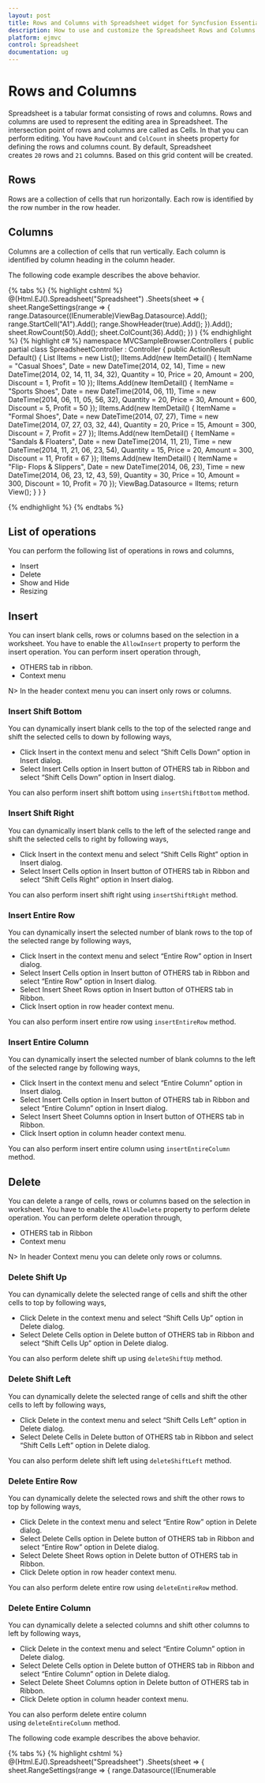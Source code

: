 ```yaml
---
layout: post
title: Rows and Columns with Spreadsheet widget for Syncfusion Essential ASP.NET MVC
description: How to use and customize the Spreadsheet Rows and Columns
platform: ejmvc
control: Spreadsheet
documentation: ug
--- 
```


# Rows and Columns
Spreadsheet is a tabular format consisting of rows and columns. Rows and columns are used to represent the editing area in Spreadsheet. The intersection point of rows and columns are called as Cells. In that you can perform editing. You have `RowCount` and `ColCount` in sheets property for defining the rows and columns count. By default, Spreadsheet creates `20` rows and `21` columns. Based on this grid content will be created.

## Rows 
Rows are a collection of cells that run horizontally. Each row is identified by the row number in the row header.

## Columns
Columns are a collection of cells that run vertically. Each column is identified by column heading in the column header.

The following code example describes the above behavior.

{% tabs %}
{% highlight cshtml %}
@(Html.EJ().Spreadsheet<ItemDetail>("Spreadsheet")
    .Sheets(sheet =>
    {
        sheet.RangeSettings(range =>
        {
            range.Datasource((IEnumerable<object>)ViewBag.Datasource).Add();
            range.StartCell("A1").Add();
            range.ShowHeader(true).Add();
        }).Add();
        sheet.RowCount(50).Add();
        sheet.ColCount(36).Add();
    })
)
{% endhighlight %}
{% highlight c# %}
namespace MVCSampleBrowser.Controllers
{
    public partial class SpreadsheetController : Controller
    {
        public ActionResult Default()
        {
            List<ItemDetail> lItems = new List<ItemDetail>();
            lItems.Add(new ItemDetail() { ItemName = "Casual Shoes", Date = new DateTime(2014, 02, 14), Time = new DateTime(2014, 02, 14, 11, 34, 32), Quantity = 10, Price = 20, Amount = 200, Discount = 1, Profit = 10 });
            lItems.Add(new ItemDetail() { ItemName = "Sports Shoes", Date = new DateTime(2014, 06, 11), Time = new DateTime(2014, 06, 11, 05, 56, 32), Quantity = 20, Price = 30, Amount = 600, Discount = 5, Profit = 50 });
            lItems.Add(new ItemDetail() { ItemName = "Formal Shoes", Date = new DateTime(2014, 07, 27), Time = new DateTime(2014, 07, 27, 03, 32, 44), Quantity = 20, Price = 15, Amount = 300, Discount = 7, Profit = 27 });
            lItems.Add(new ItemDetail() { ItemName = "Sandals & Floaters", Date = new DateTime(2014, 11, 21), Time = new DateTime(2014, 11, 21, 06, 23, 54), Quantity = 15, Price = 20, Amount = 300, Discount = 11, Profit = 67 });
            lItems.Add(new ItemDetail() { ItemName = "Flip- Flops & Slippers", Date = new DateTime(2014, 06, 23), Time = new DateTime(2014, 06, 23, 12, 43, 59), Quantity = 30, Price = 10, Amount = 300, Discount = 10, Profit = 70 });
            ViewBag.Datasource = lItems;
            return View();
        }
    }
}

{% endhighlight %}
{% endtabs %}

## List of operations 
You can perform the following list of operations in rows and columns,

* Insert
* Delete
* Show and Hide
* Resizing

## Insert 
You can insert blank cells, rows or columns based on the selection in a worksheet. You have to enable the `AllowInsert` property to perform the insert operation. You can perform insert operation through,

* OTHERS tab in ribbon.
* Context menu

N> In the header context menu you can insert only rows or columns.

### Insert Shift Bottom
You can dynamically insert blank cells to the top of the selected range and shift the selected cells to down by following ways,

* Click Insert in the context menu and select “Shift Cells Down” option in Insert dialog.
* Select Insert Cells option in Insert button of OTHERS tab in Ribbon and select “Shift Cells Down” option in Insert dialog.

You can also perform insert shift bottom using `insertShiftBottom` method.

### Insert Shift Right
You can dynamically insert blank cells to the left of the selected range and shift the selected cells to right by following ways,

* Click Insert in the context menu and select “Shift Cells Right” option in Insert dialog.
* Select Insert Cells option in Insert button of OTHERS tab in Ribbon and select “Shift Cells Right” option in Insert dialog.

You can also perform insert shift right using `insertShiftRight` method.

### Insert Entire Row
You can dynamically insert the selected number of blank rows to the top of the selected range by following ways,

* Click Insert in the context menu and select “Entire Row” option in Insert dialog.
* Select Insert Cells option in Insert button of OTHERS tab in Ribbon and select “Entire Row” option in Insert dialog.
* Select Insert Sheet Rows option in Insert button of OTHERS tab in Ribbon.
* Click Insert option in row header context menu.

You can also perform insert entire row using `insertEntireRow` method.

### Insert Entire Column
You can dynamically insert the selected number of blank columns to the left of the selected range by following ways,

* Click Insert in the context menu and select “Entire Column” option in Insert dialog.
* Select Insert Cells option in Insert button of OTHERS tab in Ribbon and select “Entire Column” option in Insert dialog.
* Select Insert Sheet Columns option in Insert button of OTHERS tab in Ribbon.
* Click Insert option in column header context menu.

You can also perform insert entire column using `insertEntireColumn` method.

## Delete 
You can delete a range of cells, rows or columns based on the selection in worksheet. You have to enable the `AllowDelete` property to perform delete operation. 
You can perform delete operation through,

* OTHERS tab in Ribbon
* Context menu

N> In header Context menu you can delete only rows or columns.

### Delete Shift Up
You can dynamically delete the selected range of cells and shift the other cells to top by following ways,

* Click Delete in the context menu and select “Shift Cells Up” option in Delete dialog.
* Select Delete Cells option in Delete button of OTHERS tab in Ribbon and select “Shift Cells Up” option in Delete dialog.

You can also perform delete shift up using `deleteShiftUp` method.

### Delete Shift Left
You can dynamically delete the selected range of cells and shift the other cells to left by following ways,

* Click Delete in the context menu and select “Shift Cells Left” option in Delete dialog.
* Select Delete Cells in Delete button of OTHERS tab in Ribbon and select “Shift Cells Left” option in Delete dialog.

You can also perform delete shift left using `deleteShiftLeft` method.

###  Delete Entire Row
You can dynamically delete the selected rows and shift the other rows to top by following ways,

* Click Delete in the context menu and select “Entire Row” option in Delete dialog.
* Select Delete Cells option in Delete button of OTHERS tab in Ribbon and select “Entire Row” option in Delete dialog.
* Select Delete Sheet Rows option in Delete button of OTHERS tab in Ribbon.
* Click Delete option in row header context menu.

You can also perform delete entire row using `deleteEntireRow` method.

###  Delete Entire Column
You can dynamically delete a selected columns and shift other columns to left by following ways,

* Click Delete in the context menu and select “Entire Column” option in Delete dialog.
* Select Delete Cells option in Delete button of OTHERS tab in Ribbon and select “Entire Column” option in Delete dialog.
* Select Delete Sheet Columns option in Delete button of OTHERS tab in Ribbon.
* Click Delete option in column header context menu.

You can also perform delete entire column using `deleteEntireColumn` method.

The following code example describes the above behavior.

{% tabs %}
{% highlight cshtml %}
@(Html.EJ().Spreadsheet<ItemDetail>("Spreadsheet")
    .Sheets(sheet =>
    {
        sheet.RangeSettings(range =>
        {
            range.Datasource((IEnumerable<object>)ViewBag.Datasource).Add();
            range.StartCell("A1").Add();
            range.ShowHeader(true).Add();
        }).Add();
    })
    .ClientSideEvents(events => events.LoadComplete("loadComplete"))
) 
<script type="text/javascript">
    function loadComplete(args) {
        if (!this.isImport) {
            this.insertEntireRow(2, 2);
            this.insertEntireColumn(2, 2);
            this.deleteEntireRow(4, 4);
            this.deleteEntireColumn(4, 4);
            this.insertShiftBottom({ rowIndex: 4, colIndex: 4 }, { rowIndex: 4, colIndex: 4 });
            this.insertShiftRight({ rowIndex: 3, colIndex: 4 }, { rowIndex: 3, colIndex: 4 });
            this.deleteShiftUp({ rowIndex: 4, colIndex: 6 }, { rowIndex: 4, colIndex: 6 });
            this.deleteShiftLeft({ rowIndex: 3, colIndex: 6 }, { rowIndex: 3, colIndex: 6 });
        }
    }
</script>
{% endhighlight %}
{% highlight c# %}
namespace MVCSampleBrowser.Controllers
{
    public partial class SpreadsheetController : Controller
    {
        public ActionResult Default()
        {
            List<ItemDetail> lItems = new List<ItemDetail>();
            lItems.Add(new ItemDetail() { ItemName = "Casual Shoes", Date = new DateTime(2014, 02, 14), Time = new DateTime(2014, 02, 14, 11, 34, 32), Quantity = 10, Price = 20, Amount = 200, Discount = 1, Profit = 10 });
            lItems.Add(new ItemDetail() { ItemName = "Sports Shoes", Date = new DateTime(2014, 06, 11), Time = new DateTime(2014, 06, 11, 05, 56, 32), Quantity = 20, Price = 30, Amount = 600, Discount = 5, Profit = 50 });
            lItems.Add(new ItemDetail() { ItemName = "Formal Shoes", Date = new DateTime(2014, 07, 27), Time = new DateTime(2014, 07, 27, 03, 32, 44), Quantity = 20, Price = 15, Amount = 300, Discount = 7, Profit = 27 });
            lItems.Add(new ItemDetail() { ItemName = "Sandals & Floaters", Date = new DateTime(2014, 11, 21), Time = new DateTime(2014, 11, 21, 06, 23, 54), Quantity = 15, Price = 20, Amount = 300, Discount = 11, Profit = 67 });
            lItems.Add(new ItemDetail() { ItemName = "Flip- Flops & Slippers", Date = new DateTime(2014, 06, 23), Time = new DateTime(2014, 06, 23, 12, 43, 59), Quantity = 30, Price = 10, Amount = 300, Discount = 10, Profit = 70 });
            ViewBag.Datasource = lItems;
            return View();
        }
    }
}
{% endhighlight %}
{% endtabs %}

The following output is displayed as a result of the above code example.
![](Rows-and-columns_images/Rows-and-columns_img1.png)

## Show and Hide 
You can show or hide the rows and columns in Spreadsheet using methods and context menu. 

### Hide Row
You can hide the rows dynamically by using one of the following ways,

* Click “Hide” option in row header context menu.
* Hide the rows using `hideRow` method.

###  Hide Column
You can hide the columns dynamically by using one of the following ways,

* Click “Hide” option in column header context menu.
* Hide the columns using `hideColumn` method.

The following code example describes the above behavior.

{% tabs %}
{% highlight cshtml %}
@(Html.EJ().Spreadsheet<ItemDetail>("Spreadsheet")
    .Sheets(sheet =>
    {
        sheet.RangeSettings(range =>
        {
            range.Datasource((IEnumerable<object>)ViewBag.Datasource).Add();
            range.StartCell("A1").Add();
            range.ShowHeader(true).Add();
        }).Add();
    })
    .ClientSideEvents(events => events.LoadComplete("loadComplete"))
) 
<script type="text/javascript">
    function loadComplete(args) {
        if (!this.isImport) {
            this.hideRow(2);
            this.hideColumn(2);
        }
    }
</script>
{% endhighlight %}
{% highlight c# %}
namespace MVCSampleBrowser.Controllers
{
    public partial class SpreadsheetController : Controller
    {
        public ActionResult Default()
        {
            List<ItemDetail> lItems = new List<ItemDetail>();
            lItems.Add(new ItemDetail() { ItemName = "Casual Shoes", Date = new DateTime(2014, 02, 14), Time = new DateTime(2014, 02, 14, 11, 34, 32), Quantity = 10, Price = 20, Amount = 200, Discount = 1, Profit = 10 });
            lItems.Add(new ItemDetail() { ItemName = "Sports Shoes", Date = new DateTime(2014, 06, 11), Time = new DateTime(2014, 06, 11, 05, 56, 32), Quantity = 20, Price = 30, Amount = 600, Discount = 5, Profit = 50 });
            lItems.Add(new ItemDetail() { ItemName = "Formal Shoes", Date = new DateTime(2014, 07, 27), Time = new DateTime(2014, 07, 27, 03, 32, 44), Quantity = 20, Price = 15, Amount = 300, Discount = 7, Profit = 27 });
            lItems.Add(new ItemDetail() { ItemName = "Sandals & Floaters", Date = new DateTime(2014, 11, 21), Time = new DateTime(2014, 11, 21, 06, 23, 54), Quantity = 15, Price = 20, Amount = 300, Discount = 11, Profit = 67 });
            lItems.Add(new ItemDetail() { ItemName = "Flip- Flops & Slippers", Date = new DateTime(2014, 06, 23), Time = new DateTime(2014, 06, 23, 12, 43, 59), Quantity = 30, Price = 10, Amount = 300, Discount = 10, Profit = 70 });
            ViewBag.Datasource = lItems;
            return View();
        }

    }
}
{% endhighlight %}
{% endtabs %}

The following output is displayed as a result of the above code example.
![](Rows-and-columns_images/Rows-and-columns_img2.png)

### Show Row
You can show the hidden rows dynamically by using one of the following ways,

* Click “Unhide” option in row header context menu.
* Show the hidden rows using `showRow` method.

###  Show Column
You can show the hidden columns dynamically by using one of the following ways,

* Click “Unhide” option in column header context menu.
* Show the hidden columns using `showColumn` method.

The following code example describes the above behavior.

{% tabs %}{% highlight cshtml %}
@(Html.EJ().Spreadsheet<ItemDetail>("Spreadsheet")    
    .Sheets(sheet =>
    {
        sheet.RangeSettings(range =>
        {
            range.Datasource((IEnumerable<object>)ViewBag.Datasource).Add();
            range.StartCell("A1").Add();
            range.ShowHeader(true).Add();
        }).Add();
    })
    .ClientSideEvents(events => events.LoadComplete("loadComplete"))
)
<script type="text/javascript">
    function loadComplete(args) {
        if (!this.isImport) {
            this.hideRow(2);
            this.hideColumn(2);
            this.showRow(2);
            this.showColumn(2);
        }
    }
</script>
{% endhighlight %}
{% highlight c# %}
namespace MVCSampleBrowser.Controllers
{
    public partial class SpreadsheetController : Controller
    {
        public ActionResult Default()
        {
            List<ItemDetail> lItems = new List<ItemDetail>();
            lItems.Add(new ItemDetail() { ItemName = "Casual Shoes", Date = new DateTime(2014, 02, 14), Time = new DateTime(2014, 02, 14, 11, 34, 32), Quantity = 10, Price = 20, Amount = 200, Discount = 1, Profit = 10 });
            lItems.Add(new ItemDetail() { ItemName = "Sports Shoes", Date = new DateTime(2014, 06, 11), Time = new DateTime(2014, 06, 11, 05, 56, 32), Quantity = 20, Price = 30, Amount = 600, Discount = 5, Profit = 50 });
            lItems.Add(new ItemDetail() { ItemName = "Formal Shoes", Date = new DateTime(2014, 07, 27), Time = new DateTime(2014, 07, 27, 03, 32, 44), Quantity = 20, Price = 15, Amount = 300, Discount = 7, Profit = 27 });
            lItems.Add(new ItemDetail() { ItemName = "Sandals & Floaters", Date = new DateTime(2014, 11, 21), Time = new DateTime(2014, 11, 21, 06, 23, 54), Quantity = 15, Price = 20, Amount = 300, Discount = 11, Profit = 67 });
            lItems.Add(new ItemDetail() { ItemName = "Flip- Flops & Slippers", Date = new DateTime(2014, 06, 23), Time = new DateTime(2014, 06, 23, 12, 43, 59), Quantity = 30, Price = 10, Amount = 300, Discount = 10, Profit = 70 });
            ViewBag.Datasource = lItems;
            return View();
        }

    }
}
{% endhighlight %}
{% endtabs %}

The following output is displayed as a result of the above code example.
![](Rows-and-columns_images/Rows-and-columns_img3.png)

## Resizing
You can change `ColumnWidth` and `RowHeight` with the specified value. You have to enable `AllowResizing` property to perform resizing.

You can perform resizing using one of the following ways,

* Resize option in column header and row header.
* Set the column width by using `setColWidth` method or `ColumnWidth` property.
* Set the row height by using `setRowHeight` method or `RowHeight` property.

The following code example describes the above behavior.

{% tabs %}{% highlight cshtml %}
@(Html.EJ().Spreadsheet<ItemDetail>("Spreadsheet")
    .ScrollSettings(scroll =>
    {
        scroll.Height(510);
    })
    .Sheets(sheet =>
    {
        sheet.RangeSettings(range =>
        {
            range.Datasource((IEnumerable<object>)ViewBag.Datasource).Add();
        }).Add();
    })
    .RowHeight(20)
    .ColumnWidth(64)
    .ClientSideEvents(events => events.LoadComplete("loadComplete"))
)
<script type="text/javascript">
    function loadComplete(args) {
        if (!this.isImport) {
            this.XLResize.setColWidth(2, 100);
            this.XLResize.setRowHeight(2, 40);
        }
    }
</script>
{% endhighlight %}
{% highlight c# %}
namespace MVCSampleBrowser.Controllers
{
    public partial class SpreadsheetController : Controller
    {
        public ActionResult Default()
        {
            List<ItemDetail> lItems = new List<ItemDetail>();
            lItems.Add(new ItemDetail() { ItemName = "Casual Shoes", Date = new DateTime(2014, 02, 14), Time = new DateTime(2014, 02, 14, 11, 34, 32), Quantity = 10, Price = 20, Amount = 200, Discount = 1, Profit = 10 });
            lItems.Add(new ItemDetail() { ItemName = "Sports Shoes", Date = new DateTime(2014, 06, 11), Time = new DateTime(2014, 06, 11, 05, 56, 32), Quantity = 20, Price = 30, Amount = 600, Discount = 5, Profit = 50 });
            lItems.Add(new ItemDetail() { ItemName = "Formal Shoes", Date = new DateTime(2014, 07, 27), Time = new DateTime(2014, 07, 27, 03, 32, 44), Quantity = 20, Price = 15, Amount = 300, Discount = 7, Profit = 27 });
            lItems.Add(new ItemDetail() { ItemName = "Sandals & Floaters", Date = new DateTime(2014, 11, 21), Time = new DateTime(2014, 11, 21, 06, 23, 54), Quantity = 15, Price = 20, Amount = 300, Discount = 11, Profit = 67 });
            lItems.Add(new ItemDetail() { ItemName = "Flip- Flops & Slippers", Date = new DateTime(2014, 06, 23), Time = new DateTime(2014, 06, 23, 12, 43, 59), Quantity = 30, Price = 10, Amount = 300, Discount = 10, Profit = 70 });
            ViewBag.Datasource = lItems;
            return View();
        }

    }
}
{% endhighlight %}
{% endtabs %}

The following output is displayed as a result of the above code example.
![](Rows-and-columns_images/Rows-and-columns_img4.png)